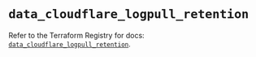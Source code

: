 # `data_cloudflare_logpull_retention`

Refer to the Terraform Registry for docs: [`data_cloudflare_logpull_retention`](https://registry.terraform.io/providers/cloudflare/cloudflare/5.1.0/docs/data-sources/logpull_retention).
